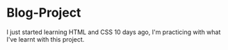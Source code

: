 # Blog-Project
I just started learning HTML and CSS 10 days ago, I'm practicing with what I've learnt with this project.
